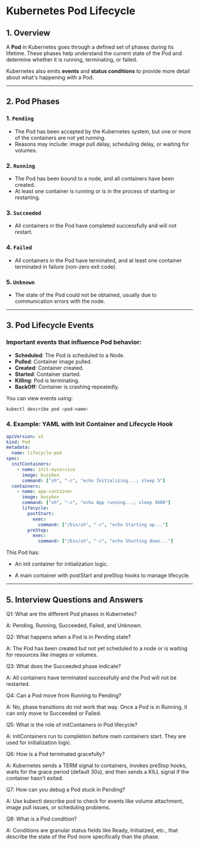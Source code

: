 # Kubernetes Pod Lifecycle

## 1. Overview

A **Pod** in Kubernetes goes through a defined set of phases during its lifetime. These phases help understand the current state of the Pod and determine whether it is running, terminating, or failed.

Kubernetes also emits **events** and **status conditions** to provide more detail about what's happening with a Pod.

---

## 2. Pod Phases

### 1. `Pending`

- The Pod has been accepted by the Kubernetes system, but one or more of the containers are not yet running.
- Reasons may include: image pull delay, scheduling delay, or waiting for volumes.

### 2. `Running`

- The Pod has been bound to a node, and all containers have been created.
- At least one container is running or is in the process of starting or restarting.

### 3. `Succeeded`

- All containers in the Pod have completed successfully and will not restart.

### 4. `Failed`

- All containers in the Pod have terminated, and at least one container terminated in failure (non-zero exit code).

### 5. `Unknown`

- The state of the Pod could not be obtained, usually due to communication errors with the node.

---

## 3. Pod Lifecycle Events

### Important events that influence Pod behavior:

- **Scheduled**: The Pod is scheduled to a Node.
- **Pulled**: Container image pulled.
- **Created**: Container created.
- **Started**: Container started.
- **Killing**: Pod is terminating.
- **BackOff**: Container is crashing repeatedly.

You can view events using:

```bash
kubectl describe pod <pod-name>

```

### 4. Example: YAML with Init Container and Lifecycle Hook

```yaml
apiVersion: v1
kind: Pod
metadata:
  name: lifecycle-pod
spec:
  initContainers:
    - name: init-myservice
      image: busybox
      command: ["sh", "-c", "echo Initializing...; sleep 5"]
  containers:
    - name: app-container
      image: busybox
      command: ["sh", "-c", "echo App running...; sleep 3600"]
      lifecycle:
        postStart:
          exec:
            command: ["/bin/sh", "-c", "echo Starting up..."]
        preStop:
          exec:
            command: ["/bin/sh", "-c", "echo Shutting down..."]
```

This Pod has:

- An init container for initialization logic.

- A main container with postStart and preStop hooks to manage lifecycle.

---

## 5. Interview Questions and Answers

Q1: What are the different Pod phases in Kubernetes?

A: Pending, Running, Succeeded, Failed, and Unknown.

Q2: What happens when a Pod is in Pending state?

A: The Pod has been created but not yet scheduled to a node or is waiting for resources like images or volumes.

Q3: What does the Succeeded phase indicate?

A: All containers have terminated successfully and the Pod will not be restarted.

Q4: Can a Pod move from Running to Pending?

A: No, phase transitions do not work that way. Once a Pod is in Running, it can only move to Succeeded or Failed.

Q5: What is the role of initContainers in Pod lifecycle?

A: initContainers run to completion before main containers start. They are used for initialization logic.

Q6: How is a Pod terminated gracefully?

A: Kubernetes sends a TERM signal to containers, invokes preStop hooks, waits for the grace period (default 30s), and then sends a KILL signal if the container hasn’t exited.

Q7: How can you debug a Pod stuck in Pending?

A: Use kubectl describe pod <pod-name> to check for events like volume attachment, image pull issues, or scheduling problems.

Q8: What is a Pod condition?

A: Conditions are granular status fields like Ready, Initialized, etc., that describe the state of the Pod more specifically than the phase.
